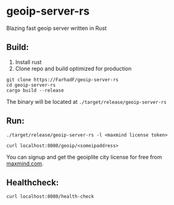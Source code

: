 # geoip-server-rs
Blazing fast geoip server written in Rust


## Build:
1. Install rust
2. Clone repo and build optimized for production
```
git clone https://FarhadF/geoip-server-rs
cd geoip-server-rs
cargo build --release 
```
The binary will be located at ```./target/release/geoip-server-rs```
## Run:
```
./target/release/geoip-server-rs -l <maxmind license token>
```
```
curl localhost:8080/geoip/<someipaddress>
```

You can signup and get the geoiplite city license for free from [maxmind.com](maxmind.com).

## Healthcheck:
```
curl localhost:8080/health-check
```
